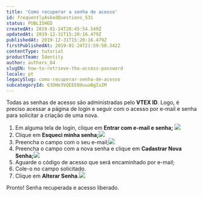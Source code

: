 ```yaml
---
title: 'Como recuperar a senha de acesso'
id: frequentlyAskedQuestions_531
status: PUBLISHED
createdAt: 2019-01-24T20:45:54.549Z
updatedAt: 2019-12-31T15:20:16.479Z
publishedAt: 2019-12-31T15:20:16.479Z
firstPublishedAt: 2019-01-24T21:59:50.342Z
contentType: tutorial
productTeam: Identity
author: authors_84
slugEN: how-to-retrieve-the-access-password
locale: pt
legacySlug: como-recuperar-senha-de-acesso
subcategoryId: 63DHe3VQEEE6Uuua8gIs2M
---
```


Todas as senhas de acesso são administradas pelo __VTEX ID__. Logo, é preciso acessar a página de login e seguir com o acesso por e-mail e senha para solicitar a criação de uma nova.

1. Em alguma tela de login, clique em **Entrar com e-mail e senha;** ![](https://images.contentful.com/alneenqid6w5/5WUhnmS0sE0mGOMKGImII6/b748ec48674b3d18423eb639601343fb/2016-03-10_12_58_32-VTEX_-_lojadosuporte_-_Confirmar_SUA_Identidade_-_forgot_pass.png)
2. Clique em **Esqueci minha senha;**![](//images.contentful.com/alneenqid6w5/AJukOSefZesKKoiWKmSiQ/0e28a254f9bc3a06931a4fedcf48f5c0/2016-03-10_13_00_20-VTEX_-_lojadosuporte_-_Confirmar_SUA_Identidade_-_forgot_pass_2.png)
3. Preencha o campo com o seu e-mail;![](//images.contentful.com/alneenqid6w5/2SkvKMVEu426msMWYwsMuo/bbfc1b3ed29e5946a20a81c8435feebe/2016-03-14_14_28_39-Vtex_ID_-_LOGIN_-_esqueci_senha.png)
4. Preencha o campo com a nova senha e clique em **Cadastrar Nova Senha;**![](//images.contentful.com/alneenqid6w5/3NrJlKPhTag0e40SoMc8KU/16737e86e7900639a6e30a20fb913293/2016-03-14_14_28_56-Vtex_ID_-_LOGIN_-_nova_senha.png)
5. Aguarde o código de acesso que será encaminhado por e-mail;
6. Cole-o no campo solicitado.
7. Clique em **Alterar Senha**.![](//images.contentful.com/alneenqid6w5/55kQn9GQ5aC44eaIGyOqEw/4607ec0ea43e72b3d6f92048b105b600/2016-03-14_14_31_25-Vtex_ID_-_LOGIN_-_alterando_senha.png)

Pronto! Senha recuperada e acesso liberado.
